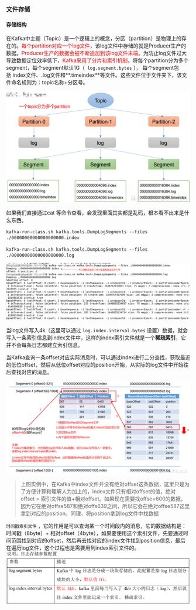 ### 文件存储

#### 存储结构

在Kafka中主题（Topic）是一个逻辑上的概念，分区（partition）是物理上的存在的。<font color = 'red'>每个partition对应一个log文件</font>，该log文件中存储的就是Producer生产的数据。<font color = 'red'>Producer生产的数据会被不断追加到该log文件末端。</font>为防止log文件过大导致数据定位效率低下，<font color = 'red'>Kafka采用了分片和索引机制</font>，将每个partition分为多个segment，每个segment默认1G（` log.segment.bytes` ）， 每个segment包括.index文件、.log文件和**.timeindex**等文件。这些文件位于文件夹下，该文件命名规则为：topic名称+分区号。

![](images/13.Kafka日志存储结构.png)

如果我们直接通过cat 等命令查看，会发现里面其实都是乱码，根本看不出来是什么东西。

```shell
kafka-run-class.sh kafka.tools.DumpLogSegments --files ./00000000000000000000.index
 
kafka-run-class.sh kafka.tools.DumpLogSegments --files ./00000000000000000000.log
```

![](images/14.Kafka文件查看.png)

当log文件写入4k（这里可以通过 `log.index.interval.bytes` 设置）数据，就会写入一条索引信息到index文件中，这样的index索引文件就是一个**稀疏索引**，它并不会每条日志都建立索引信息。

当Kafka查询一条offset对应实际消息时，可以通过index进行二分查找，获取最近的低位offset，然后从低位offset对应的position开始，从实际的log文件中开始往后查找对应的消息。

![](images/15.Kafka找数据玩法.png)

> 上图实例中，在Kafka中index文件并没有绝对offset这条数据，这里只是为了方便计算和理解人为加上的，index文件只有相对offset的值，绝对 offset = 索引文件的值+相对offset。如果现在需要找offse=600的数据，因为它在绝对offse587和绝对offs639之间，所以它会在绝对offse587这里拿到对应的position。同理，将position拿到log文件中找数据

`时间戳索引文件` ，它的作用是可以查询某一个时间段内的消息，它的数据结构是：时间戳（8byte）+ 相对offset（4byte），如果要使用这个索引文件，先要通过时间范围找到对应的offset，然后再去找对应的index文件找到position信息，最后在遍历log文件，这个过程也是需要用到index索引文件的。
![](images/16.日志存储参数配置.png)









